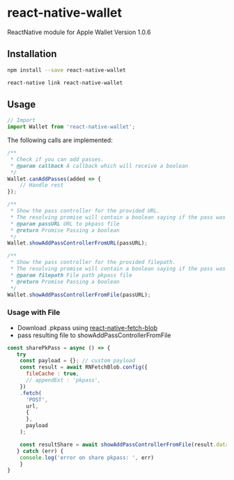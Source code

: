 # react-native-wallet
ReactNative module for Apple Wallet
Version 1.0.6

## Installation

```bash
npm install --save react-native-wallet
```
```bash
react-native link react-native-wallet
```

## Usage
```js
// Import
import Wallet from 'react-native-wallet';
```

The following calls are implemented:
```js
/**
 * Check if you can add passes.
 * @param callback A callback which will receive a boolean
 */
Wallet.canAddPasses(added => {
	// Handle rest
});

/**
 * Show the pass controller for the provided URL.
 * The resolving promise will contain a boolean saying if the pass was added or not.
 * @param passURL URL to pkpass file
 * @return Promise Passing a boolean
 */
Wallet.showAddPassControllerFromURL(passURL);

/**
 * Show the pass controller for the provided filepath.
 * The resolving promise will contain a boolean saying if the pass was added or not.
 * @param filepath File path pkpass file
 * @return Promise Passing a boolean
 */
Wallet.showAddPassControllerFromFile(passURL);
```

### Usage with File
- Download .pkpass using [react-native-fetch-blob](https://github.com/wkh237/react-native-fetch-blob)
- pass resulting file to showAddPassControllerFromFile

```jsx
const sharePkPass = async () => {
   try
    const payload = {}; // custom payload
    const result = await RNFetchBlob.config({
      fileCache : true,
      // appendExt : 'pkpass',
    })
    .fetch(
      'POST',
      url,
      {
      },
      payload
    );

    const resultShare = await showAddPassControllerFromFile(result.data);
   } catch (err) {
    console.log('error on share pkpass: ', err)
    }
}
```


